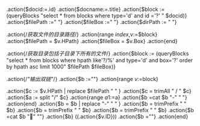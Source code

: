 .action{$docid:=.id}
.action{$docname:=.title}
.action{$block := (queryBlocks "select * from blocks where type='d' and id ='?' "  $docid)}
.action{$filePath :=" "}
.action{$fileBox :=" "}
.action{$dirPath := " "}

.action{/*获取文件的目录路径*/}
	.action{range $index,$v:=$block}
		.action{$filePath = $v.HPath}
		.action{$fileBox =  $v.Box}
	.action{end}
	
.action{/*获取目录包括子目录下所有的文件*/}
	.action{$block := (queryBlocks "select * from blocks where hpath like'?/%' and type='d' and box='?' order by hpath asc limit 1000"  $filePath  $fileBox)}

.action{/*"输出双链"*/}
	.action{$b :=""}
	.action{range $v:=$block}

  .action{$c := $v.HPath | replace $filePath " " }
  .action{$c  = trimAll " / " $c}
	.action{$a := split "/" $c}
	.action{range $a1:=$a}
 	.action{$b =cat $b "-" " "}
	.action{end} 
  .action{$b = $b | replace "-" " " }
    .action{$b = trimPrefix " " $b}
    .action{$b = trimPrefix " " $b}
    .action{$b = trimPrefix " " $b}
  .action{$b =cat $b "📙" ""}
.action{$b} ((.action{$v.ID}))
.action{$b =""}
.action{end}

